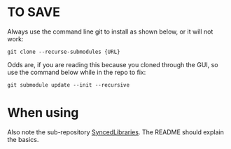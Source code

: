 <!-- # TO USE -->

# TO SAVE

Always use the command line git to install as shown below, or it will not work:

`git clone --recurse-submodules {URL}`

Odds are, if you are reading this because you cloned through the GUI, so use the command below while in the repo to fix:

`git submodule update --init --recursive`

# When using

Also note the sub-repository [SyncedLibraries](https://github.com/TribeTech4485/SyncedLibraries). The README should explain the basics.
